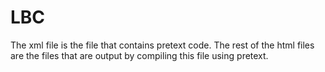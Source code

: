 # LBC
The xml file is the file that contains pretext code. The rest of the html files are the files that are output by compiling this file using pretext.

